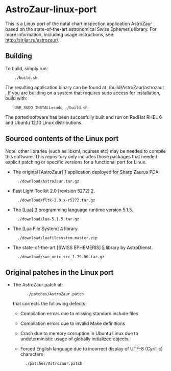 AstroZaur-linux-port
====================

This is a Linux port of the natal chart inspection application AstroZaur based on the state-of-the-art astronomical Swiss Ephemeris library. For more information, including usage instructions, see: http://strijar.ru/astrozaur/.

Building
--------

To build, simply run:
		
		./build.sh 

The resulting application binary can be found at ./build/AstroZaur/astrozaur . If you are building on a system that requires sudo access for installation, build with:

		USE_SUDO_INSTALL=sudo ./build.sh
		
The ported software has been succesfully built and run on RedHat RHEL 6 and Ubuntu 12.10 Linux distributions.

Sourced contents of the Linux port
----------------------------------

Note: other libraries (such as libxml, ncurses etc) may be needed to compile this software. This repository only includes those packages that needed explicit patching or specific versions for a functional port for Linux.

* The original [AstroZaur] [1] application deployed for Sharp Zaurus PDA:
	
		./download/AstroZaur.tar.gz

* Fast Light Toolkit 2.0 [revision 5272] [2].

		./download/fltk-2.0.x-r5272.tar.gz

* The [Lua] [3] programming language runtime version 5.1.5.

		./download/lua-5.1.5.tar.gz

* The [Lua File System] [4] library.

		./download/luafilesystem-master.zip

* The state-of-the-art [SWISS EPHEMERIS] [5] library by AstroDienst.

		./download/swe_unix_src_1.79.00.tar.gz


  [1]: http://strijar.ru/astrozaur/        "AstroZaur"
  [2]: http://strijar.ru/astrozaur/compile/  "FLTK patched"
  [3]: http://www.lua.org    "LUA 5.1.5"
  [4]: http://keplerproject.github.io/luafilesystem/    "LFS"
  [5]: http://www.astro.com/ftp/swisseph/	"SwissEph"

Original patches in the Linux port
----------------------------------

* The AstroZaur patch at:

			./patches/AstroZaur.patch

	that corrects the following defects:
	* Compilation errors due to missing standard include files
	* Compilation errors due to invalid Make definitions
	* Crash due to memory corruption in Ubuntu Linux due to undeterministic usage of globally initialized objects.
	* Forced English language due to incorrect display of UTF-8 (Cyrillic) characters
	
			./patches/AstroZaur.patch


